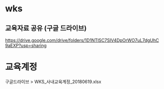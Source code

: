 # wks

## 교육자료 공유 (구글 드라이브)
https://drive.google.com/drive/folders/1D1NTlSC7SIV4DpOrWO7uL7dgUhC9aEXP?usp=sharing

# 교육계정
구글드라이브 > WKS_사내교육계정_20180619.xlsx


